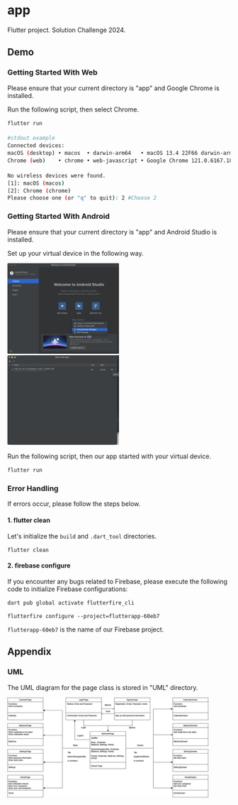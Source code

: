 # app

Flutter project. Solution Challenge 2024.

## Demo

### Getting Started With Web
<p>
Please ensure that your current directory is "app" and Google Chrome is installed.
</p>
<p>
Run the following script, then select Chrome.
</p>

```bash
flutter run

#stdout example
Connected devices:
macOS (desktop) • macos  • darwin-arm64   • macOS 13.4 22F66 darwin-arm64
Chrome (web)    • chrome • web-javascript • Google Chrome 121.0.6167.184

No wireless devices were found.
[1]: macOS (macos)
[2]: Chrome (chrome)
Please choose one (or "q" to quit): 2 #Choose 2
```

### Getting Started With Android
<p>
Please ensure that your current directory is "app" and Android Studio is installed.
</p>
<p>
Set up your virtual device in the following way.
</p>

<img src="readmeassets/howtostartvirtualdevice.png" height=50% width=50%>
<img src="readmeassets/howtostartvirtualdevice2.png" height=50% width=50%>
<p>
Run the following script, then our app started with your virtual device.
</p>

```bash
flutter run
```

### Error Handling
If errors occur, please follow the steps below.

#### 1. flutter clean
Let's initialize the `build` and `.dart_tool` directories.
```
flutter clean
```

#### 2. firebase configure
If you encounter any bugs related to Firebase, please execute the following code to initialize Firebase configurations:
```
dart pub global activate flutterfire_cli
```
```
flutterfire configure --project=flutterapp-60eb7
```
`flutterapp-60eb7` is the name of our Firebase project.

## Appendix
### UML
The UML diagram for the page class is stored in "UML" directory.

<img src="UML/classUML.png" height=90% width=90%>